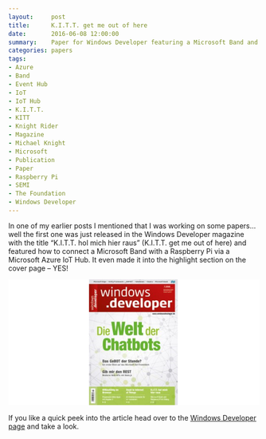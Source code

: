```yaml
---
layout:     post
title:      K.I.T.T. get me out of here
date:       2016-06-08 12:00:00
summary:    Paper for Windows Developer featuring a Microsoft Band and Raspberry Pi communicating via an Azure IoT Hub.
categories: papers
tags:
- Azure
- Band
- Event Hub
- IoT
- IoT Hub
- K.I.T.T.
- KITT
- Knight Rider
- Magazine
- Michael Knight
- Microsoft
- Publication
- Paper
- Raspberry Pi
- SEMI
- The Foundation
- Windows Developer
---
```


In one of my earlier posts I mentioned that I was working on some papers… well the first one was just released in the Windows Developer magazine with the title “K.I.T.T. hol mich hier raus” (K.I.T.T. get me out of here) and featured how to connect a Microsoft Band with a Raspberry Pi via a Microsoft Azure IoT Hub. It even made it into the highlight section on the cover page – YES!

![Cover](/assets/img/cover_windows_developer_kitt_get_me_out_of_here.png)

If you like a quick peek into the article head over to the [Windows Developer page][1] and take a look.

[1]: https://entwickler.de/windows-developer-magazin/band-2michael-knight-246994.html